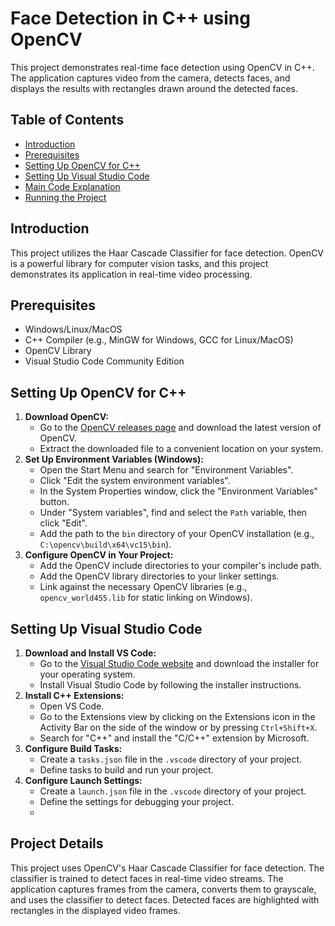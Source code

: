 # Face Detection in C++ using OpenCV
This project demonstrates real-time face detection using OpenCV in C++. 
The application captures video from the camera, detects faces, and displays the results with rectangles drawn around the detected faces.

## Table of Contents
- [Introduction](#introduction)
- [Prerequisites](#prerequisites)
- [Setting Up OpenCV for C++](#setting-up-opencv-for-c++)
- [Setting Up Visual Studio Code](#setting-up-visual-studio-code)
- [Main Code Explanation](#main-code-explanation)
- [Running the Project](#running-the-project)

## Introduction
This project utilizes the Haar Cascade Classifier for face detection. 
OpenCV is a powerful library for computer vision tasks, and this project demonstrates its application in real-time video processing.

## Prerequisites
- Windows/Linux/MacOS
- C++ Compiler (e.g., MinGW for Windows, GCC for Linux/MacOS)
- OpenCV Library
- Visual Studio Code Community Edition

## Setting Up OpenCV for C++
1. **Download OpenCV:**
   - Go to the [OpenCV releases page](https://opencv.org/releases/) and download the latest version of OpenCV.
   - Extract the downloaded file to a convenient location on your system.
2. **Set Up Environment Variables (Windows):**
   - Open the Start Menu and search for "Environment Variables".
   - Click "Edit the system environment variables".
   - In the System Properties window, click the "Environment Variables" button.
   - Under "System variables", find and select the `Path` variable, then click "Edit".
   - Add the path to the `bin` directory of your OpenCV installation (e.g., `C:\opencv\build\x64\vc15\bin`).
3. **Configure OpenCV in Your Project:**
   - Add the OpenCV include directories to your compiler's include path.
   - Add the OpenCV library directories to your linker settings.
   - Link against the necessary OpenCV libraries (e.g., `opencv_world455.lib` for static linking on Windows).

## Setting Up Visual Studio Code
1. **Download and Install VS Code:**
   - Go to the [Visual Studio Code website](https://code.visualstudio.com/) and download the installer for your operating system.
   - Install Visual Studio Code by following the installer instructions.
2. **Install C++ Extensions:**
   - Open VS Code.
   - Go to the Extensions view by clicking on the Extensions icon in the Activity Bar on the side of the window or by pressing `Ctrl+Shift+X`.
   - Search for "C++" and install the "C/C++" extension by Microsoft.
3. **Configure Build Tasks:**
   - Create a `tasks.json` file in the `.vscode` directory of your project.
   - Define tasks to build and run your project.
4. **Configure Launch Settings:**
   - Create a `launch.json` file in the `.vscode` directory of your project.
   - Define the settings for debugging your project.
   - 
## Project Details
This project uses OpenCV's Haar Cascade Classifier for face detection. The classifier is trained to detect faces in real-time video streams. The application captures frames from the camera, converts them to grayscale, and uses the classifier to detect faces. Detected faces are highlighted with rectangles in the displayed video frames.


